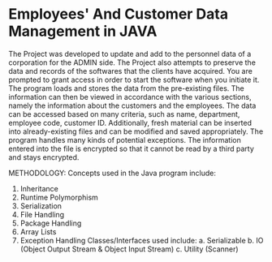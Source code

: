 # Employees' And Customer Data Management in JAVA
The Project was developed to update and add to the personnel data of a corporation for the 
ADMIN side. The Project also attempts to preserve the data and records of the softwares that the 
clients have acquired.
You are prompted to grant access in order to start the software when you initiate it. The program 
loads and stores the data from the pre-existing files. The information can then be viewed in 
accordance with the various sections, namely the information about the customers and the 
employees. The data can be accessed based on many criteria, such as name, department, 
employee code, customer ID. Additionally, fresh material can be inserted into already-existing 
files and can be modified and saved appropriately.
The program handles many kinds of potential exceptions. The information entered into the file is 
encrypted so that it cannot be read by a third party and stays encrypted.

METHODOLOGY:
Concepts used in the Java program include:
1. Inheritance
2. Runtime Polymorphism
3. Serialization
4. File Handling
5. Package Handling
6. Array Lists
7. Exception Handling
Classes/Interfaces used include:
a. Serializable
b. IO (Object Output Stream & Object Input Stream)
c. Utility (Scanner)
